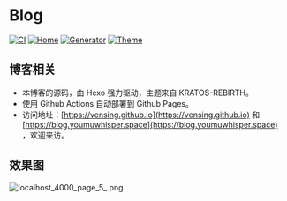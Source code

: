# Blog

[![CI](https://github.com/vensing/vensing.github.io/workflows/CI/badge.svg)](https://github.com/vensing/vensing.github.io/actions)
[![Home](https://img.shields.io/badge/Home-chee5e-orange.svg)](https://blog.youmuwhisper.space)
[![Generator](https://img.shields.io/badge/Generate-Hexo-blue.svg)](https://hexo.io)
[![Theme](https://img.shields.io/badge/Theme-KratosRebirth-blueviolet.svg)](https://github.com/Candinya/Kratos-Rebirth)

## 博客相关
- 本博客的源码，由 Hexo 强力驱动，主题来自 KRATOS-REBIRTH。
- 使用 Github Actions 自动部署到 Github Pages。
- 访问地址：[https://vensing.github.io](https://vensing.github.io) 和 [https://blog.youmuwhisper.space](https://blog.youmuwhisper.space) ，欢迎来访。

## 效果图
![localhost_4000_page_5_.png](https://cdn.jsdelivr.net/gh/vensing/static@master/image/T519d38N6Fkym7M.png)
